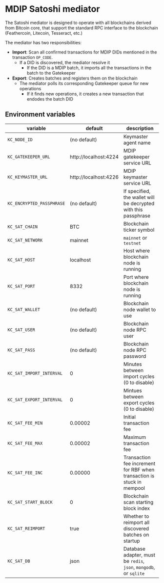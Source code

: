 # MDIP Satoshi mediator

The Satoshi mediator is designed to operate with all blockchains derived from Bitcoin core, that support the standard RPC interface to the blockchain (Feathercoin, Litecoin, Tesseract, etc.)

The mediator has two responsibilities:
- **Import**: Scan all confirmed transactions for MDIP DIDs mentioned in the transaction `OP_CODE`.
  - If a DID is discovered, the mediator resolve it
    - If the DID is a MDIP batch, it imports all the transactions in the batch to the Gatekeeper
- **Export**: Creates batches and registers them on the blockchain
  - The mediator polls its corresponding Gatekeeper queue for new operations
    - If it finds new operations, it creates a new transaction that endodes the batch DID

## Environment variables

| variable              | default                | description                   |
| --------------------- | ---------------------- | ----------------------------- |
| `KC_NODE_ID       `   | (no default)           | Keymaster agent name          |
| `KC_GATEKEEPER_URL`   | http://localhost:4224  | MDIP gatekeeper service URL   |
| `KC_KEYMASTER_URL`    | http://localhost:4226  | MDIP keymaster service URL    |
| `KC_ENCRYPTED_PASSPHRASE` |  (no default) | If specified, the wallet will be decrypted with this passphrase  |
| `KC_SAT_CHAIN`           | BTC | Blockchain ticker symbol |
| `KC_SAT_NETWORK`         | mainnet | `mainnet` or `testnet` |
| `KC_SAT_HOST`            | localhost | Host where blockchain node is running   |
| `KC_SAT_PORT`            | 8332      | Port where blockchain node is running   |
| `KC_SAT_WALLET`          | (no default) | Blockchain node wallet to use  |
| `KC_SAT_USER`            | (no default) | Blockchain node RPC user      |
| `KC_SAT_PASS`            | (no default) | Blockchain node RPC password  |
| `KC_SAT_IMPORT_INTERVAL` | 0 | Minutes between import cycles (0 to disable)  |
| `KC_SAT_EXPORT_INTERVAL` | 0 | Mintues between export cycles (0 to disable)  |
| `KC_SAT_FEE_MIN`         | 0.00002 | Initial transaction fee             |
| `KC_SAT_FEE_MAX`         | 0.00002 | Maximum transaction fee             |
| `KC_SAT_FEE_INC`         | 0.00000 | Transaction fee increment for RBF when transaction is stuck in mempool |
| `KC_SAT_START_BLOCK`     | 0 | Blockchain scan starting block index      |
| `KC_SAT_REIMPORT`        | true | Whether to reimport all discovered batches on startup |
| `KC_SAT_DB`              | json | Database adapter, must be `redis`, `json`, `mongodb`, or `sqlite`               |
